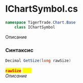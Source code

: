 
# IChartSymbol.cs
```csharp
namespace TigerTrade.Chart.Base  
    class IChartSymbol
```

Описание

### Синтаксис
```csharp
Decimal GetSize(long rawSize)
```

<mark style="color:red;">**`rawSize`**</mark> <mark style="color:yellow;">`long`</mark>  
 *Описание*  
  

                    
                    